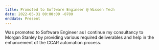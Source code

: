 ```yaml
---
title: Promoted to Software Engineer @ Wissen Tech
date: 2022-05-31 00:00:00 -0700
enddate: Present
---
```


Was promoted to Software Engineer as I continue my consultancy to Morgan Stanley by providing various required deliverables and help in the enhancement of  the CCAR automation process.
